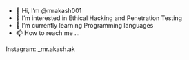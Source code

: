 - 👋 Hi, I’m @mrakash001
- 👀 I’m interested in Ethical Hacking and Penetration Testing
- 🌱 I’m currently learning Programming languages
- 📫 How to reach me ...

Instagram: _mr.akash.ak

